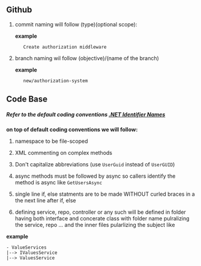 ## Github

1. commit naming will follow
    (type)(optional scope): <description>
    
    **example**

          Create authorization middleware

2. branch naming wil follow
    (objective)/(name of the branch)
    
    **example**

          new/authorization-system

## Code Base
##### Refer to the default coding conventions <a href="https://learn.microsoft.com/en-us/dotnet/csharp/fundamentals/coding-style/identifier-names#naming-conventions">.NET Identifier Names</a>
**on top of default coding conventions we will follow:**

1. namespace to be file-scoped

2. XML commenting on complex methods

3. Don't capitalize abbreviations (use `UserGuid` instead of `UserGUID`)

4. async methods must be followed by async so callers identify the method is async like `GetUsersAsync`

5. single line if, else statments are to be made WITHOUT curled braces in a the next line after if, else

6. defining service, repo, controller or any such will be defined in folder having both interface and concerate class with folder name pulralizing the service, repo ... and the inner files pularlizing the subject like

**example**

    - ValueServices
    |--> IValuesService
    |--> ValuesService
